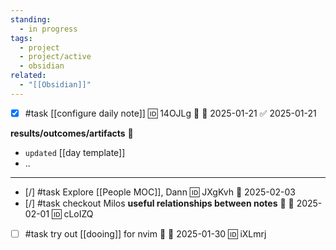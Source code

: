 ```yaml
---
standing:
  - in progress
tags:
  - project
  - project/active
  - obsidian
related:
  - "[[Obsidian]]"
---
```

- [x] #task [[configure daily note]] 🆔 14OJLg 🔼 📅 2025-01-21 ✅ 2025-01-21
 
**results/outcomes/artifacts** 💠
 - `updated` [[day template]]
 - ..
---

- [/] #task Explore [[People MOC]], Dann 🆔 JXgKvh 📅 2025-02-03
- [/] #task checkout Milos **useful relationships between notes** 🔼 📅 2025-02-01 🆔 cLoIZQ
- [ ] #task try out [[dooing]] for nvim 🔼 📅 2025-01-30 🆔 iXLmrj
